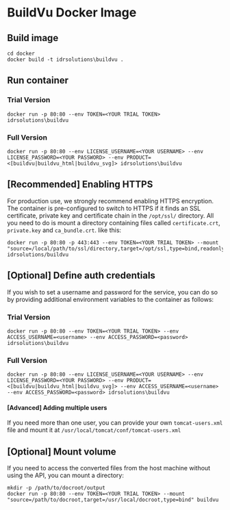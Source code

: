 # BuildVu Docker Image

## Build image
```
cd docker
docker build -t idrsolutions\buildvu . 
```

## Run container
### Trial Version
```
docker run -p 80:80 --env TOKEN=<YOUR TRIAL TOKEN> idrsolutions\buildvu
```
### Full Version
```
docker run -p 80:80 --env LICENSE_USERNAME=<YOUR USERNAME> --env LICENSE_PASSWORD=<YOUR PASSWORD> --env PRODUCT=<[buildvu|buildvu_html|buildvu_svg]> idrsolutions\buildvu
```

## [Recommended] Enabling HTTPS
For production use, we strongly recommend enabling HTTPS encryption. The container is pre-configured to switch to HTTPS
if it finds an SSL certificate, private key and certificate chain in the `/opt/ssl/` directory.  All you need to do is mount a directory
containing files called `certificate.crt`, `private.key` and `ca_bundle.crt`. like this:
```
docker run -p 80:80 -p 443:443 --env TOKEN=<YOUR TRIAL TOKEN> --mount "source=/local/path/to/ssl/directory,target=/opt/ssl,type=bind,readonly" idrsolutions/buildvu
```

## [Optional] Define auth credentials
If you wish to set a username and password for the service, you can do so by providing additional environment
variables to the container as follows:

### Trial Version
```
docker run -p 80:80 --env TOKEN=<YOUR TRIAL TOKEN> --env ACCESS_USERNAME=<username> --env ACCESS_PASSWORD=<password> idrsolutions\buildvu
```
### Full Version
```
docker run -p 80:80 --env LICENSE_USERNAME=<YOUR USERNAME> --env LICENSE_PASSWORD=<YOUR PASSWORD> --env PRODUCT=<[buildvu|buildvu_html|buildvu_svg]> --env ACCESS_USERNAME=<username> --env ACCESS_PASSWORD=<password> idrsolutions\buildvu
```

#### [Advanced] Adding multiple users
If you need more than one user, you can provide your own `tomcat-users.xml` file and mount it at `/usr/local/tomcat/conf/tomcat-users.xml`

## [Optional] Mount volume
If you need to access the converted files from the host machine without using the API, you can mount a directory:
```
mkdir -p /path/to/docroot/output
docker run -p 80:80 --env TOKEN=<YOUR TRIAL TOKEN> --mount "source=/path/to/docroot,target=/usr/local/docroot,type=bind" buildvu
```

